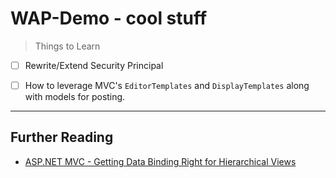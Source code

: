 # WAP-Demo - cool stuff

> Things to Learn

- [ ] Rewrite/Extend Security Principal
- [ ] How to leverage MVC's `EditorTemplates` and `DisplayTemplates` along with models for posting.


----

## Further Reading

- [ASP.NET MVC - Getting Data Binding Right for Hierarchical Views](https://www.pluralsight.com/guides/asp-net-mvc-getting-default-data-binding-right-for-hierarchical-views)
